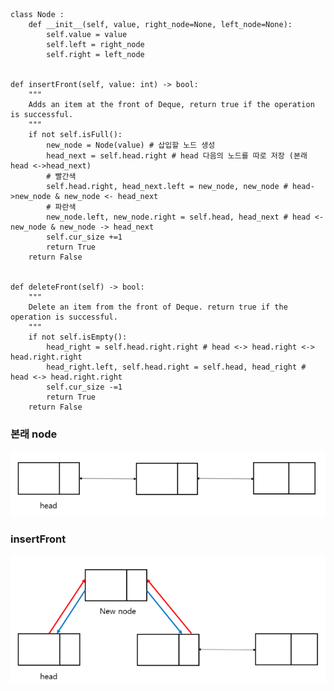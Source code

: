     class Node :
        def __init__(self, value, right_node=None, left_node=None):
            self.value = value
            self.left = right_node
            self.right = left_node
            
        
    def insertFront(self, value: int) -> bool:
        """
        Adds an item at the front of Deque, return true if the operation is successful.
        """
        if not self.isFull():
            new_node = Node(value) # 삽입할 노드 생성
            head_next = self.head.right # head 다음의 노드를 따로 저장 (본래 head <->head_next)
            # 빨간색
            self.head.right, head_next.left = new_node, new_node # head->new_node & new_node <- head_next
            # 파란색
            new_node.left, new_node.right = self.head, head_next # head <-new_node & new_node -> head_next
            self.cur_size +=1
            return True
        return False
    

    def deleteFront(self) -> bool:
        """
        Delete an item from the front of Deque. return true if the operation is successful.
        """
        if not self.isEmpty():
            head_right = self.head.right.right # head <-> head.right <-> head.right.right
            head_right.left, self.head.right = self.head, head_right # head <-> head.right.right
            self.cur_size -=1
            return True
        return False



### 본래 node
![내가 이해를 위해 그린 그림](/풀이/참고이미지/original_node.PNG)

### insertFront
![내가 이해를 위해 그린 그림](/풀이/참고이미지/insert_front.PNG)




